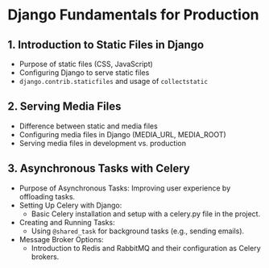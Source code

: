 # Django Fundamentals for Production

## 1. Introduction to Static Files in Django

- Purpose of static files (CSS, JavaScript)
- Configuring Django to serve static files
- `django.contrib.staticfiles` and usage of `collectstatic`

## 2. Serving Media Files

- Difference between static and media files
- Configuring media files in Django (MEDIA_URL, MEDIA_ROOT)
- Serving media files in development vs. production

## 3. Asynchronous Tasks with Celery
- Purpose of Asynchronous Tasks: Improving user experience by offloading tasks.
- Setting Up Celery with Django:
  - Basic Celery installation and setup with a celery.py file in the project.
- Creating and Running Tasks:
  - Using `@shared_task` for background tasks (e.g., sending emails).
- Message Broker Options:
  - Introduction to Redis and RabbitMQ and their configuration as Celery brokers.
